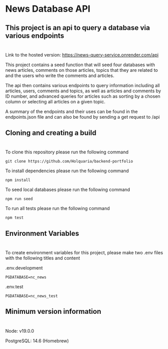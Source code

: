 # News Database API

## This project is an api to query a database via various endpoints
#

Link to the hosted version: https://news-query-service.onrender.com/api

This project contains a seed function that will seed four databases with news articles, comments on those articles, topics that they are related to and the users who write the comments and articles.

The api then contains various endpoints to query information including all articles, users, comments and topics, as well as articles and comments by ID number, and advanced queries for articles such as sorting by a chosen column or selecting all articles on a given topic.

A summary of the endpoints and their uses can be found in the endpoints.json file and can also be found by sending a get request to /api

## Cloning and creating a build
#

To clone this repository please run the following command

```
git clone https://github.com/Holquaria/backend-portfolio
```

To install dependencies please run the following command

```
npm install
```

To seed local databases please run the following command

```
npm run seed
```

To run all tests please run the following command

```
npm test
```

## Environment Variables
#

To create environment variables for this project, please make two .env files with the following titles and content

.env.development

```
PGDATABASE=nc_news
```

.env.test

```
PGDATABASE=nc_news_test
```

## Minimum version information
#

Node: v19.0.0

PostgreSQL: 14.6 (Homebrew)